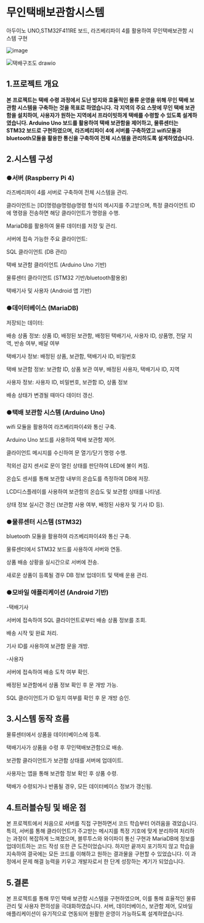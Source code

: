 # 무인택배보관함시스템
아두이노 UNO,STM32F411RE 보드, 라즈베리파이 4를 활용하여 무인택배보관함 시스템 구현


![image](https://github.com/user-attachments/assets/747c0882-78b4-472f-9317-879b316be760)

![택배구조도 drawio](https://github.com/user-attachments/assets/31b0e600-50b6-43aa-a5db-5af97e743ab1)





## 1.프로젝트 개요

**본 프로젝트는 택배 수령 과정에서 도난 방지와 효율적인 물류 운영을 위해 무인 택배 보관함 시스템을 구축하는 것을 목표로 하였습니다. 각 지역의 주요 스팟에 무인 택배 보관함을 설치하여, 사용자가 원하는 지역에서 프라이빗하게 택배를 수령할 수 있도록 설계하였습니다. Arduino Uno 보드를 활용하여 택배 보관함을 제어하고, 물류센터는 STM32 보드로 구현하였으며, 라즈베리파이 4에 서버를 구축하였고 wifi모듈과 bluetooth모듈을 활용한 통신을 구축하여 전체 시스템을 관리하도록 설계하였습니다.**

## 2.시스템 구성

### ●서버 (Raspberry Pi 4)

라즈베리파이 4를 서버로 구축하여 전체 시스템을 관리.

클라이언트는 [ID]명령@명령@명령 형식의 메시지를 주고받으며, 특정 클라이언트 ID에 명령을 전송하면 해당 클라이언트가 명령을 수행.

MariaDB를 활용하여 물류 데이터를 저장 및 관리.

서버에 접속 가능한 주요 클라이언트:

SQL 클라이언트 (DB 관리)

택배 보관함 클라이언트 (Arduino Uno 기반)

물류센터 클라이언트 (STM32 기반/bluetooth활용용)

택배기사 및 사용자 (Android 앱 기반)

### ●데이터베이스 (MariaDB)

저장되는 데이터:

배송 상품 정보: 상품 ID, 배정된 보관함, 배정된 택배기사, 사용자 ID, 상품명, 전달 지역, 반송 여부, 배달 여부

택배기사 정보: 배정된 상품, 보관함, 택배기사 ID, 비밀번호

택배 보관함 정보: 보관함 ID, 상품 보관 여부, 배정된 사용자, 택배기사 ID, 지역

사용자 정보: 사용자 ID, 비밀번호, 보관함 ID, 상품 정보

배송 상태가 변경될 때마다 데이터 갱신.

### ●택배 보관함 시스템 (Arduino Uno)

wifi 모듈을 활용하여 라즈베리파이4와 통신 구축.

Arduino Uno 보드를 사용하여 택배 보관함 제어.

클라이언트 메시지를 수신하여 문 열기/닫기 명령 수행.

적외선 감지 센서로 문이 열린 상태를 판단하여 LED에 불이 켜짐.

온습도 센서를 통해 보관함 내부의 온습도를 측정하여 DB에 저장.

LCD디스플레이를 사용하여 보관함의 온습도 및 보관함 상태를 나타냄.

상태 정보 실시간 갱신 (보관함 사용 여부, 배정된 사용자 및 기사 ID 등).

### ●물류센터 시스템 (STM32)

bluetooth 모듈을 활용하여 라즈베리파이4와 통신 구축.

물류센터에서 STM32 보드를 사용하여 서버와 연동.

상품 배송 상황을 실시간으로 서버에 전송.

새로운 상품이 등록될 경우 DB 정보 업데이트 및 택배 운용 관리.

### ●모바일 애플리케이션 (Android 기반)

-택배기사

서버에 접속하여 SQL 클라이언트로부터 배송 상품 정보를 조회.

배송 시작 및 완료 처리.

기사 ID를 사용하여 보관함 문을 개방.

-사용자

서버에 접속하여 배송 도착 여부 확인.

배정된 보관함에서 상품 정보 확인 후 문 개방 가능.

SQL 클라이언트가 ID 일치 여부를 확인 후 문 개방 승인.

## 3.시스템 동작 흐름

물류센터에서 상품을 데이터베이스에 등록.

택배기사가 상품을 수령 후 무인택배보관함으로 배송.

보관함 클라이언트가 보관함 상태를 서버에 업데이트.

사용자는 앱을 통해 보관함 정보 확인 후 상품 수령.

택배가 수령되거나 반품될 경우, 모든 데이터베이스 정보가 갱신됨.

## 4.트러블슈팅 및 배운 점

본 프로젝트에서 처음으로 서버를 직접 구현하면서 코드 학습부터 어려움을 겪었습니다. 특히, 서버를 통해 클라이언트가 주고받는 메시지를 특정 기호에 맞게 분리하여 처리하는 과정이 복잡하게 느껴졌으며, 블루투스와 와이파이 통신 구현과 MariaDB에 정보를 업데이트하는 코드 작성 또한 큰 도전이었습니다. 하지만 끝까지 포기하지 않고 학습을 지속하여 결국에는 모든 코드를 이해하고 원하는 결과물을 구현할 수 있었습니다. 이 과정에서 문제 해결 능력을 키우고 개발자로서 한 단계 성장하는 계기가 되었습니다.

## 5.결론

본 프로젝트를 통해 무인 택배 보관함 시스템을 구현하였으며, 이를 통해 효율적인 물류 관리 및 사용자 편의성을 극대화하였습니다. 서버, 데이터베이스, 보관함 제어, 모바일 애플리케이션이 유기적으로 연동되어 원활한 운영이 가능하도록 설계하였습니다.

